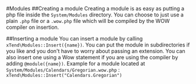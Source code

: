 #Modules
##Creating a module
Creating a module is as easy as putting a php file inside the `System/Modules` directory. You can choose to just use a plain `.php` file or a `.wow.php` file which will be compiled by the WOW compiler on insertion.

##Inserting a module
You can insert a module by calling `xTend\Modules::Insert({name})`. You can put the module in subdirectories if you like and you don't have to worry about passing an extension. You can also insert one using a Wow statement if you are using the compiler by adding `@module({name})`. Example for a module located at `System/Modules/Calendars/Gregorian.wow.php` : `xTend\Modules::Insert("Calendars.Gregorian")`